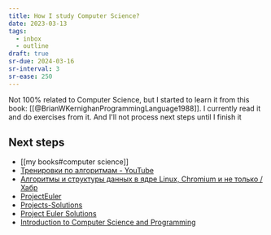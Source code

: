 ```yaml
---
title: How I study Computer Science?
date: 2023-03-13
tags:
  - inbox
  - outline
draft: true
sr-due: 2024-03-16
sr-interval: 3
sr-ease: 250
---
```


Not 100% related to Computer Science, but I started to learn it from this book:
[[@BrianWKernighanProgrammingLanguage1988]]. I currently read it and do
exercises from it. And I'll not process next steps until I finish it

## Next steps

- [[my books#computer science]]
- [Тренировки по алгоритмам - YouTube](https://www.youtube.com/playlist?list=PL6Wui14DvQPySdPv5NUqV3i8sDbHkCKC5)
- [Алгоритмы и структуры данных в ядре Linux, Chromium и не только / Хабр](https://habr.com/ru/company/wunderfund/blog/277143/)
- [ProjectEuler](https://projecteuler.net/archives)
- [Projects-Solutions](https://github.com/karan/Projects-Solutions)
- [Project Euler Solutions](https://github.com/nayuki/Project-Euler-solutions)
- [Introduction to Computer Science and Programming](https://ocw.mit.edu/courses/6-00-introduction-to-computer-science-and-programming-fall-2008/)
